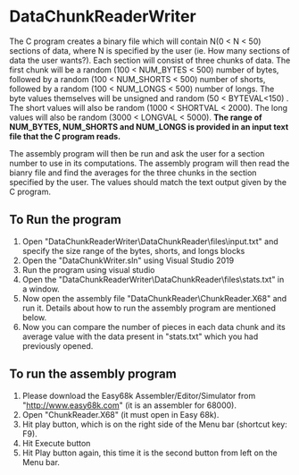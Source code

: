 # DataChunkReaderWriter
The C program creates a binary file which will contain N(0 < N < 50) sections of data, where N is specified by the user (ie. How many sections of data the user wants?). Each section will consist of three chunks of data. The first chunk will be a random (100 < NUM_BYTES < 500) number of bytes, followed by a random (100 < NUM_SHORTS < 500) number of shorts, followed by a random (100 < NUM_LONGS < 500) number of longs. The byte values themselves will be unsigned and random (50 < BYTEVAL<150) . The short values will also be random (1000 < SHORTVAL < 2000). The long values will also be random (3000 < LONGVAL < 5000). **The range of NUM_BYTES, NUM_SHORTS and NUM_LONGS is provided in an input text file that the C program reads.** 

The assembly program will then be run and ask the user for a section number to use in its computations. The assembly program will then read the bianry file and find the averages for the three chunks in the section specified by the user. The values should match the text output given by the C program.

## To Run the program
 1. Open "DataChunkReaderWriter\DataChunkReader\files\input.txt" and specify the size range of the bytes, shorts, and longs blocks
 2. Open the "DataChunkWriter.sln" using Visual Studio 2019
 3. Run the program using visual studio
 4. Open the "DataChunkReaderWriter\DataChunkReader\files\stats.txt" in a window.
 5. Now open the assembly file "DataChunkReader\ChunkReader.X68" and run it. Details about how to run the assembly program are mentioned below.
 6. Now you can compare the number of pieces in each data chunk and its average value with the data present in "stats.txt" which you had previously opened.

## To run the assembly program 
 1. Please download the Easy68k Assembler/Editor/Simulator from "http://www.easy68k.com" (it is an assembler for 68000).
 2. Open "ChunkReader.X68" (it must open in Easy 68k).
 3. Hit play button, which is on the right side of the Menu bar (shortcut key: F9).
 4. Hit Execute button
 5. Hit Play button again, this time it is the second button from left on the Menu bar.
 

